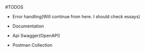 #TODOS


 - Error handling(Will continue from here. I should check essays)
 
 - Documentation
 - Api Swagger(OpenAPI)
 - Postman Collection